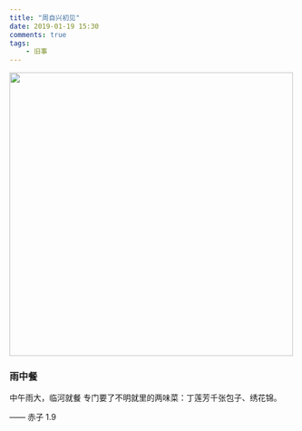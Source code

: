 ```yaml
---
title: "周自兴初见"
date: 2019-01-19 15:30
comments: true
tags: 
	- 旧事
---
```


<p><img src="/blog/assets/blogImg/diary-23.jpg" width="500"></p>

### 雨中餐

中午雨大，临河就餐
专门要了不明就里的两味菜：丁莲芳千张包子、绣花锦。



—— 赤子 1.9